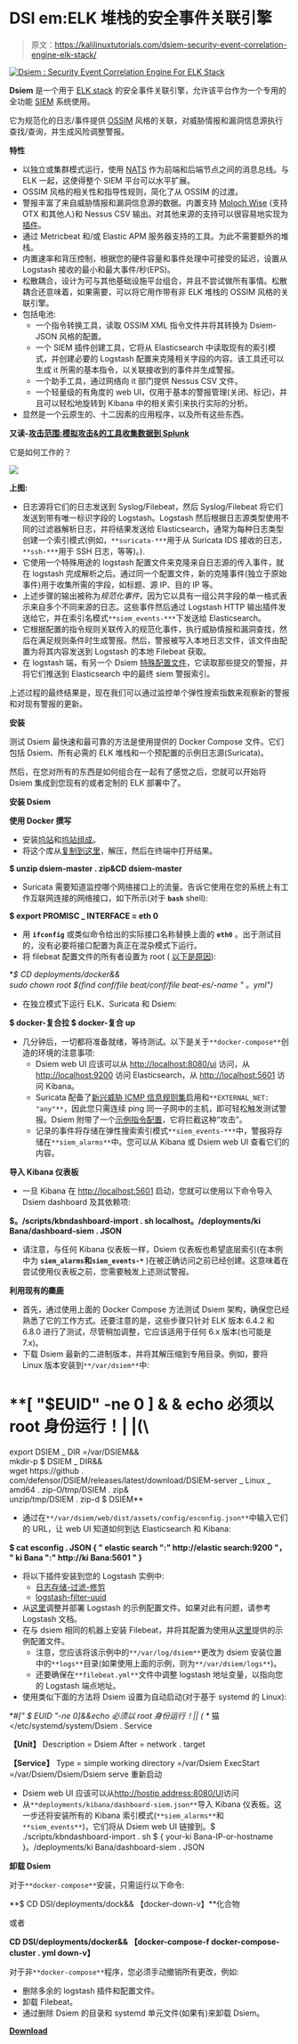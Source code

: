 # DSI em:ELK 堆栈的安全事件关联引擎

> 原文：<https://kalilinuxtutorials.com/dsiem-security-event-correlation-engine-elk-stack/>

[![Dsiem : Security Event Correlation Engine For ELK Stack](img/35155f019472f7d522ef92d1d89d8c84.png "Dsiem : Security Event Correlation Engine For ELK Stack")](https://1.bp.blogspot.com/-4tw6LG0a554/Xfdg9u5S6rI/AAAAAAAAD9o/tFZrdyYmD5Q8mhi4-Qbi3YhZRSZQIf8DwCLcBGAsYHQ/s1600/dsiem-1%25281%2529.png)

**Dsiem** 是一个用于 [ELK stack](https://www.elastic.co/elk-stack) 的安全事件关联引擎，允许该平台作为一个专用的全功能 [SIEM](https://en.wikipedia.org/wiki/Security_information_and_event_management) 系统使用。

它为规范化的日志/事件提供 [OSSIM](https://www.alienvault.com/products/ossim) 风格的关联，对威胁情报和漏洞信息源执行查找/查询，并生成风险调整警报。

**特性**

*   以独立或集群模式运行，使用 [NATS](https://nats.io/) 作为前端和后端节点之间的消息总线。与 ELK 一起，这使得整个 SIEM 平台可以水平扩展。
*   OSSIM 风格的相关性和指导性规则，简化了从 OSSIM 的过渡。
*   警报丰富了来自威胁情报和漏洞信息源的数据。内置支持 [Moloch Wise](https://github.com/aol/moloch/wiki/WISE) (支持 OTX 和其他人)和 Nessus CSV 输出。对其他来源的支持可以很容易地实现为[插件](https://github.com/defenxor/dsiem/blob/master/docs/plugins.md#about-threat-intel-lookup-plugin)。
*   通过 Metricbeat 和/或 Elastic APM 服务器支持的工具。为此不需要额外的堆栈。
*   内置速率和背压控制，根据您的硬件容量和事件处理中可接受的延迟，设置从 Logstash 接收的最小和最大事件/秒(EPS)。
*   松散耦合，设计为可与其他基础设施平台组合，并且不尝试做所有事情。松散耦合还意味着，如果需要，可以将它用作带有非 ELK 堆栈的 OSSIM 风格的关联引擎。
*   包括电池:
    *   一个指令转换工具，读取 OSSIM XML 指令文件并将其转换为 Dsiem-JSON 风格的配置。
    *   一个 SIEM 插件创建工具，它将从 Elasticsearch 中读取现有的索引模式，并创建必要的 Logstash 配置来克隆相关字段的内容。该工具还可以生成 it 所需的基本指令，以关联接收到的事件并生成警报。
    *   一个助手工具，通过网络向 it 部门提供 Nessus CSV 文件。
    *   一个轻量级的有角度的 web UI，仅用于基本的警报管理(关闭、标记)，并且可以轻松地旋转到 Kibana 中的相关索引来执行实际的分析。
*   显然是一个云原生的、十二因素的应用程序，以及所有这些东西。

**又读-[攻击范围:模拟攻击&的工具收集数据到 Splunk](https://kalilinuxtutorials.com/attack-range-simulate-attacks-splunk/)**

它是如何工作的？

![](img/7ce77f399e1932e9484306d7a795540f.png)

**上图:**

*   日志源将它们的日志发送到 Syslog/Filebeat，然后 Syslog/Filebeat 将它们发送到带有唯一标识字段的 Logstash。Logstash 然后根据日志源类型使用不同的过滤器解析日志，并将结果发送给 Elasticsearch，通常为每种日志类型创建一个索引模式(例如，`**suricata-***`用于从 Suricata IDS 接收的日志，`**ssh-***`用于 SSH 日志，等等)。).
*   它使用一个特殊用途的 logstash 配置文件来克隆来自日志源的传入事件，就在 logstash 完成解析之后。通过同一个配置文件，新的克隆事件(独立于原始事件)用于收集所需的字段，如标题、源 IP、目的 IP 等。
*   上述步骤的输出被称为*规范化事件*，因为它以具有一组公共字段的单一格式表示来自多个不同来源的日志。这些事件然后通过 Logstash HTTP 输出插件发送给它，并在索引名模式`**siem_events-***`下发送给 Elasticsearch。
*   它根据配置的指令规则关联传入的规范化事件，执行威胁情报和漏洞查找，然后在满足规则条件时生成警报。然后，警报被写入本地日志文件，该文件由配置为将其内容发送到 Logstash 的本地 Filebeat 获取。
*   在 logstash 端，有另一个 Dsiem [特殊配置文件](https://github.com/defenxor/dsiem/blob/master/deployments/docker/conf/logstash/conf.d/80_siem.conf)，它读取那些提交的警报，并将它们推送到 Elasticsearch 中的最终 siem 警报索引。

上述过程的最终结果是，现在我们可以通过监控单个弹性搜索指数来观察新的警报和对现有警报的更新。

**安装**

测试 Dsiem 最快速和最可靠的方法是使用提供的 Docker Compose 文件。它们包括 Dsiem、所有必需的 ELK 堆栈和一个预配置的示例日志源(Suricata)。

然后，在您对所有的东西是如何组合在一起有了感觉之后，您就可以开始将 Dsiem 集成到您现有的或者定制的 ELK 部署中了。

**安装 Dsiem**

**使用 Docker 撰写**

*   安装[坞站](https://docs.docker.com/compose/install/)和[坞站组成](https://docs.docker.com/compose/install/)。
*   将这个库从[复制到这里](https://github.com/defenxor/dsiem/archive/master.zip)，解压，然后在终端中打开结果。

**$ unzip dsiem-master . zip&CD dsiem-master**

*   Suricata 需要知道监控哪个网络接口上的流量。告诉它使用在您的系统上有工作互联网连接的网络接口，如下所示(对于 **`bash`** shell):

**$ export PROMISC _ INTERFACE = eth 0**

*   用 **`ifconfig`** 或类似命令给出的实际接口名称替换上面的 **`eth0`** 。出于测试目的，没有必要将接口配置为真正在混杂模式下运行。
*   将 filebeat 配置文件的所有者设置为 root ( [以下是原因](https://www.elastic.co/guide/en/beats/libbeat/6.4/config-file-permissions.html)):

**$ CD deployments/docker&&\
sudo chown root $(find conf/file beat/conf/file beat-es/-name " *。yml")**

*   在独立模式下运行 ELK、Suricata 和 Dsiem:

**$ docker-复合拉
$ docker-复合 up**

*   几分钟后，一切都将准备就绪，等待测试。以下是关于`**docker-compose**`创造的环境的注意事项:
    *   Dsiem web UI 应该可以从 [http://localhost:8080/ui](http://localhost:8080/ui) 访问，从 [http://localhost:9200](http://localhost:9200) 访问 Elasticsearch，从 [http://localhost:5601](http://localhost:5601) 访问 Kibana。
    *   Suricata 配备了[新兴威胁 ICMP 信息规则集](https://rules.emergingthreats.net/open/suricata/rules/emerging-icmp_info.rules)启用和`**EXTERNAL_NET: "any"**`，因此您只需连续 ping 同一子网中的主机，即可轻松触发测试警报。Dsiem 附带了一个[示例指令配置](https://github.com/defenxor/dsiem/blob/master/configs/directives_dsiem-backend-0_testing1.json)，它将拦截这种“攻击”。
    *   记录的事件将存储在弹性搜索索引模式`**siem_events-***`中，警报将存储在`**siem_alarms**`中。您可以从 Kibana 或 Dsiem web UI 查看它们的内容。

**导入 Kibana 仪表板**

*   一旦 Kibana 在 [http://localhost:5601](http://localhost:5601) 启动，您就可以使用以下命令导入 Dsiem dashboard 及其依赖项:

**$。/scripts/kbndashboard-import . sh localhost。/deployments/ki Bana/dashboard-siem . JSON**

*   请注意，与任何 Kibana 仪表板一样，Dsiem 仪表板也希望底层索引(在本例中为 **`siem_alarms`和`siem_events-*`** )在被正确访问之前已经创建。这意味着在尝试使用仪表板之前，您需要触发上述测试警报。

**利用现有的麋鹿**

*   首先，通过使用上面的 Docker Compose 方法测试 Dsiem 架构，确保您已经熟悉了它的工作方式。还要注意的是，这些步骤只针对 ELK 版本 6.4.2 和 6.8.0 进行了测试，尽管稍加调整，它应该适用于任何 6.x 版本(也可能是 7.x)。
*   下载 Dsiem 最新的二进制版本，并将其解压缩到专用目录。例如，要将 Linux 版本安装到`**/var/dsiem**`中:

# **[ "$EUID" -ne 0 ] & & echo 必须以 root 身份运行！| |(\
export DSIEM _ DIR =/var/DSIEM&&\
mkdir-p $ DSIEM _ DIR&&\
wget https://github . com/defensor/DSIEM/releases/latest/download/DSIEM-server _ Linux _ amd64 . zip-O/tmp/DSIEM . zip&\
unzip/tmp/DSIEM . zip-d $ DSIEM**

*   通过在`**/var/dsiem/web/dist/assets/config/esconfig.json**`中输入它们的 URL，让 web UI 知道如何到达 Elasticsearch 和 Kibana:

**$ cat esconfig . JSON
{
" elastic search ":" http://elastic search:9200 "，
" ki Bana ":" http://ki Bana:5601 "
}**

*   将以下插件安装到您的 Logstash 实例中:
    *   [日志存储-过滤-修剪](https://www.elastic.co/guide/en/logstash/current/plugins-filters-prune.html)
    *   [logstash-filter-uuid](https://www.elastic.co/guide/en/logstash/current/plugins-filters-uuid.html)
*   从[这里](https://github.com/defenxor/dsiem/tree/master/deployments/docker/conf/logstash)调整并部署 Logstash 的示例配置文件。如果对此有问题，请参考 Logstash 文档。
*   在与 dsiem 相同的机器上安装 Filebeat，并将其配置为使用从[这里](https://github.com/defenxor/dsiem/tree/master/deployments/docker/conf/filebeat)提供的示例配置文件。
    *   注意，您应该将该示例中的`**/var/log/dsiem**`更改为 dsiem 安装位置中的`**logs**`目录(如果使用上面的示例，则为`**/var/dsiem/logs**`)。
    *   还要确保在`**filebeat.yml**`文件中调整 logstash 地址变量，以指向您的 Logstash 端点地址。
*   使用类似下面的方法将 Dsiem 设置为自动启动(对于基于 systemd 的 Linux):

**#[" $ EUID "-ne 0]&&echo 必须以 root 身份运行！|| ( \**
猫<<EOF>/etc/systemd/system/Dsiem . Service

**【Unit】**
Description = Dsiem
After = network . target

**【Service】**
Type = simple
working directory =/var/Dsiem
ExecStart =/var/Dsiem/Dsiem/Dsiem serve
重新启动

*   Dsiem web UI 应该可以从[http://hostip address:8080/UI](http://HostIPAddress:8080/ui)访问
*   从`**deployments/kibana/dashboard-siem.json**`导入 Kibana 仪表板。这一步还将安装所有的 Kibana 索引模式(`**siem_alarms**`和`**siem_events**`)，它们将从 Dsiem web UI 链接到。$ ./scripts/kbndashboard-import . sh $ { your-ki Bana-IP-or-hostname }。/deployments/ki Bana/dashboard-siem . JSON

**卸载 Dsiem**

对于`**docker-compose**`安装，只需运行以下命令:

**$ CD DSI/deployments/dock&&
【docker-down-v】**化合物

或者

**CD DSI/deployments/docker&&
【docker-compose-f docker-compose-cluster . yml down-v】**

对于非`**docker-compose**`程序，您必须手动撤销所有更改，例如:

*   删除多余的 logstash 插件和配置文件。
*   卸载 Filebeat。
*   通过删除 Dsiem 的目录和 systemd 单元文件(如果有)来卸载 Dsiem。

[**Download**](https://github.com/defenxor/dsiem)